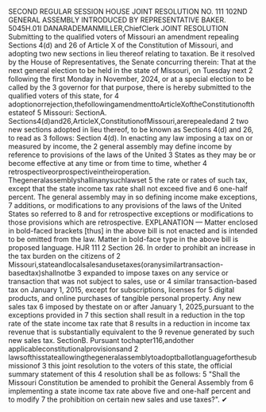 SECOND REGULAR SESSION
HOUSE JOINT
RESOLUTION NO. 111
102ND GENERAL ASSEMBLY
INTRODUCED BY REPRESENTATIVE BAKER.
5045H.01I DANARADEMANMILLER,ChiefClerk
JOINT RESOLUTION
Submitting to the qualified voters of Missouri an amendment repealing Sections 4(d) and 26
of Article X of the Constitution of Missouri, and adopting two new sections in lieu
thereof relating to taxation.
Be it resolved by the House of Representatives, the Senate concurring therein:
That at the next general election to be held in the state of Missouri, on Tuesday next
2 following the first Monday in November, 2024, or at a special election to be called by the
3 governor for that purpose, there is hereby submitted to the qualified voters of this state, for
4 adoptionorrejection,thefollowingamendmenttoArticleXoftheConstitutionofthestateof
5 Missouri:
SectionA. Sections4(d)and26,ArticleX,ConstitutionofMissouri,arerepealedand
2 two new sections adopted in lieu thereof, to be known as Sections 4(d) and 26, to read as
3 follows:
Section 4(d). In enacting any law imposing a tax on or measured by income, the
2 general assembly may define income by reference to provisions of the laws of the United
3 States as they may be or become effective at any time or from time to time, whether
4 retrospectiveorprospectiveintheiroperation. Thegeneralassemblyshallinanysuchlawset
5 the rate or rates of such tax, except that the state income tax rate shall not exceed five and
6 one-half percent. The general assembly may in so defining income make exceptions,
7 additions, or modifications to any provisions of the laws of the United States so referred to
8 and for retrospective exceptions or modifications to those provisions which are retrospective.
EXPLANATION — Matter enclosed in bold-faced brackets [thus] in the above bill is not enacted and is
intended to be omitted from the law. Matter in bold-face type in the above bill is proposed language.
HJR 111 2
Section 26. In order to prohibit an increase in the tax burden on the citizens of
2 Missouri,stateandlocalsalesandusetaxes(oranysimilartransaction-basedtax)shallnotbe
3 expanded to impose taxes on any service or transaction that was not subject to sales, use or
4 similar transaction-based tax on January 1, 2015, except for subscriptions, licenses for
5 digital products, and online purchases of tangible personal property. Any new sales tax
6 imposed by thestate on or after January 1, 2025,pursuant to the exceptions provided in
7 this section shall result in a reduction in the top rate of the state income tax rate that
8 results in a reduction in income tax revenue that is substantially equivalent to the
9 revenue generated by such new sales tax.
SectionB. Pursuant tochapter116,andother applicableconstitutionalprovisionsand
2 lawsofthisstateallowingthegeneralassemblytoadoptballotlanguageforthesubmissionof
3 this joint resolution to the voters of this state, the official summary statement of this
4 resolution shall be as follows:
5 "Shall the Missouri Constitution be amended to prohibit the General Assembly from
6 implementing a state income tax rate above five and one-half percent and to modify
7 the prohibition on certain new sales and use taxes?".
✔